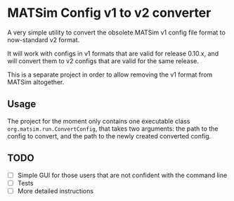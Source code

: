 MATSim Config v1 to v2 converter
================================

A very simple utility to convert the obsolete MATSim v1 config file format to
now-standard v2 format.

It will work with configs in v1 formats that are valid for release 0.10.x,
and will convert them to v2 configs that are valid for the same release.

This is a separate project in order to allow removing the v1 format from MATSim altogether.

Usage
-----

The project for the moment only contains one executable class `org.matsim.run.ConvertConfig`,
that takes two arguments: the path to the config to convert, and the path to the newly created
converted config.

TODO
----

* [ ] Simple GUI for those users that are not confident with the command line
* [ ] Tests
* [ ] More detailed instructions
